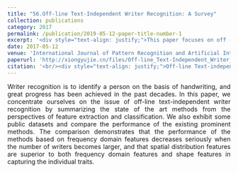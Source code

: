 ```yaml
---
title: "56.Off-line Text-Independent Writer Recognition: A Survey"
collection: publications
category: 2017
permalink: /publication/2019-05-12-paper-title-number-1
excerpt: '<div style="text-align: justify;">This paper focuses on off - line text - independent writer recognition. It summarizes methods, shows datasets, and compares performances. Spatial features outperform others in some aspects.</div>'
date: 2017-05-12
venue: 'International Journal of Pattern Recognition and Artificial Intelligence'
paperurl: 'http://xiongyujie.cn/files/Off-line_Text-Independent_Writer_Recognition_A_Survey.pdf'
citation: '<br/><div style="text-align: justify;">Off-line Text-independent Writer Recognition: A Survey, Y.-J. Xiong, Y. Lu* and Patrick. S. P. Wang, International Journal of Pattern Recognition and Artificial Intelligence, 2017, 31 (5): 1756008</div>'
---
```


<div style="text-align: justify;">Writer recognition is to identify a person on the basis of handwriting, and great progress has been achieved in the past decades. In this paper, we concentrate ourselves on the issue of off-line text-independent writer recognition by summarizing the state of the art methods from the perspectives of feature extraction and classification. We also exhibit some public datasets and compare the performance of the existing prominent methods. The comparison demonstrates that the performance of the methods based on frequency domain features decreases seriously when the number of writers becomes larger, and that spatial distribution features are superior to both frequency domain features and shape features in capturing the individual traits.</div>

<br/>
